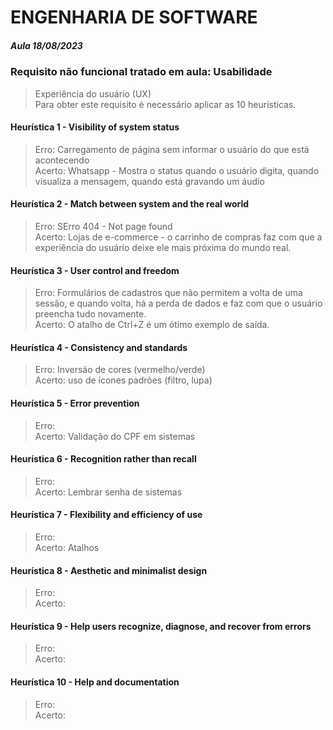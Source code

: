 # ENGENHARIA DE SOFTWARE
<h5>Aula 18/08/2023</h5>

<h3>Requisito não funcional tratado em aula: Usabilidade</h3>

> Experiência do usuário (UX)<br>Para obter este requisito é necessário aplicar as 10 heurísticas.

<h4>Heurística 1 - Visibility of system status</h4>

> Erro: Carregamento de página sem informar o usuário do que está acontecendo  <br>Acerto: Whatsapp - Mostra o status quando o usuário digita, quando visualiza a mensagem, quando está gravando um áudio

<h4>Heurística 2 - Match between system and the real world</h4>

> Erro: SErro 404 - Not page found<br>Acerto: Lojas de e-commerce - o carrinho de compras faz com que a experiência do usuário deixe ele mais próxima do mundo real.

<h4>Heurística 3 - User control and freedom</h4>

> Erro: Formulários de cadastros que não permitem a volta de uma sessão, e quando volta, há a perda de dados e faz com que o usuário preencha tudo novamente.<br> Acerto: O atalho de Ctrl+Z é um ótimo exemplo de saída.

<h4>Heurística 4 - Consistency and standards</h4> 

> Erro: Inversão de cores (vermelho/verde) <br>Acerto: uso de ícones padrões (filtro, lupa)

<h4>Heurística 5 - Error prevention</h4>

> Erro: <br>Acerto: Validação do CPF em sistemas

<h4>Heurística 6 - Recognition rather than recall</h4>

> Erro: <br>Acerto: Lembrar senha de sistemas

<h4>Heurística 7 - Flexibility and efficiency of use</h4>

> Erro: <br>Acerto: Atalhos

<h4>Heurística 8 - Aesthetic and minimalist design</h4>

> Erro: <br>Acerto:

<h4>Heurística 9 - Help users recognize, diagnose, and recover from errors</h4>

> Erro: <br>Acerto:

<h4>Heurística 10 - Help and documentation</h4>

> Erro: <br>Acerto:

